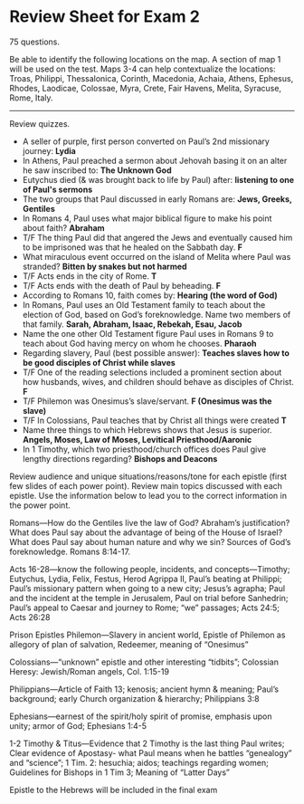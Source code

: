 # Review Sheet for Exam 2

75 questions.

Be able to identify the following locations on the map. A section of map 1 will be used on the test. Maps 3-4 can help contextualize the locations: Troas, Philippi, Thessalonica, Corinth, Macedonia, Achaia, Athens, Ephesus, Rhodes, Laodicae, Colossae, Myra, Crete, Fair Havens, Melita, Syracuse, Rome, Italy.

---

Review quizzes.

- A seller of purple, first person converted on Paul’s 2nd missionary journey: __Lydia__
- In Athens, Paul preached a sermon about Jehovah basing it on an alter he saw inscribed to: __The Unknown God__
- Eutychus died (& was brought back to life by Paul) after: __listening to one of Paul's sermons__
- The two groups that Paul discussed in early Romans are: __Jews, Greeks, Gentiles__
- In Romans 4, Paul uses what major biblical figure to make his point about faith? __Abraham__
- T/F The thing Paul did that angered the Jews and eventually caused him to be imprisoned was that he healed on the Sabbath day. __F__
- What miraculous event occurred on the island of Melita where Paul was stranded? __Bitten by snakes but not harmed__
- T/F Acts ends in the city of Rome. __T__
- T/F Acts ends with the death of Paul by beheading. __F__
- According to Romans 10, faith comes by: __Hearing (the word of God)__
- In Romans, Paul uses an Old Testament family to teach about the election of God, based on God’s foreknowledge. Name two members of that family. __Sarah, Abraham, Isaac, Rebekah, Esau, Jacob__
- Name the one other Old Testament figure Paul uses in Romans 9 to teach about God having mercy on whom he chooses. __Pharaoh__
- Regarding slavery, Paul (best possible answer): __Teaches slaves how to be good disciples of Christ while slaves__
- T/F One of the reading selections included a prominent section about how husbands, wives, and children should behave as disciples of Christ. __F__
- T/F Philemon was Onesimus’s slave/servant. __F (Onesimus was the slave)__
- T/F In Colossians, Paul teaches that by Christ all things were created __T__
- Name three things to which Hebrews shows that Jesus is superior. __Angels, Moses, Law of Moses, Levitical Priesthood/Aaronic__
- In 1 Timothy, which two priesthood/church offices does Paul give lengthy directions regarding? __Bishops and Deacons__

Review audience and unique situations/reasons/tone for each epistle (first few slides of each power point). Review main topics discussed with each epistle. Use the information below to lead you to the correct information in the power point.

Romans—How do the Gentiles live the law of God? Abraham’s justification? What does Paul say about the advantage of being of the House of Israel? What does Paul say about human nature and why we sin?  Sources of God’s foreknowledge. Romans 8:14-17.

Acts 16-28—know the following people, incidents, and concepts—Timothy; Eutychus, Lydia, Felix, Festus, Herod Agrippa II, Paul’s beating at Philippi; Paul’s missionary pattern when going to a new city; Jesus’s agrapha; Paul and the incident at the temple in Jerusalem, Paul on trial before Sanhedrin; Paul’s appeal to Caesar and journey to Rome; “we” passages; Acts 24:5; Acts 26:28

Prison Epistles
Philemon—Slavery in ancient world, Epistle of Philemon as allegory of plan of salvation, Redeemer, meaning of “Onesimus” 

Colossians—“unknown” epistle and other interesting “tidbits”; Colossian Heresy: Jewish/Roman angels, Col. 1:15-19 

Philippians—Article of Faith 13; kenosis; ancient hymn & meaning; Paul’s background; early Church organization & hierarchy; Philippians 3:8

Ephesians—earnest of the spirit/holy spirit of promise, emphasis upon unity; armor of God; Ephesians 1:4-5

1-2 Timothy & Titus—Evidence that 2 Timothy is the last thing Paul writes; Clear evidence of Apostasy- what Paul means when he battles “genealogy” and “science”; 1 Tim. 2: hesuchia; aidos; teachings regarding women; Guidelines for Bishops in 1 Tim 3; Meaning of “Latter Days”

Epistle to the Hebrews will be included in the final exam
